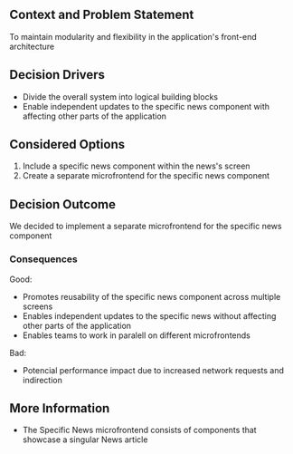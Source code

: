 ## Context and Problem Statement
To maintain modularity and flexibility in the application's front-end architecture
## Decision Drivers
* Divide the overall system into logical building blocks
* Enable independent updates to the specific news component with affecting other parts of the application
## Considered Options
1. Include a specific news component within the news's screen
2. Create a separate microfrontend for the specific news component
## Decision Outcome
We decided to implement a separate microfrontend for the specific news component 
### Consequences
Good:
* Promotes reusability of the specific news component across multiple screens
* Enables independent updates to the specific news without affecting other parts of the application
* Enables teams to work in paralell on different microfrontends

Bad:
* Potencial performance impact due to increased network requests and indirection
## More Information
* The Specific News microfrontend consists of components that showcase a singular News article
